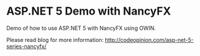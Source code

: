 # ASP.NET 5 Demo with NancyFX

Demo of how to use ASP.NET 5 with NancyFX using OWIN.

Please read blog for more information:
http://codeopinion.com/asp-net-5-series-nancyfx/
